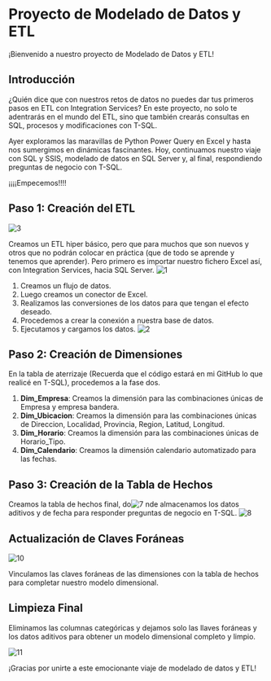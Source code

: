 # Proyecto de Modelado de Datos y ETL

¡Bienvenido a nuestro proyecto de Modelado de Datos y ETL!

## Introducción

¿Quién dice que con nuestros retos de datos no puedes dar tus primeros pasos en ETL con Integration Services? En este proyecto, no solo te adentrarás en el mundo del ETL, sino que también crearás consultas en SQL, procesos y modificaciones con T-SQL.

Ayer exploramos las maravillas de Python Power Query en Excel y hasta nos sumergimos en dinámicas fascinantes. Hoy, continuamos nuestro viaje con SQL y SSIS, modelado de datos en SQL Server y, al final, respondiendo preguntas de negocio con T-SQL.

¡¡¡¡Empecemos!!!!

## Paso 1: Creación del ETL
![3](https://github.com/vicente2121/SQL-SERVER-RETO-14/assets/72566296/3e6489ff-6a6d-4a41-9526-ed7ba4a0c4ef)

Creamos un ETL hiper básico, pero que para muchos que son nuevos y otros que no podrán colocar en práctica (que de todo se aprende y tenemos que aprender). Pero primero es importar nuestro fichero Excel así, con Integration Services, hacia SQL Server.
![1](https://github.com/vicente2121/SQL-SERVER-RETO-14/assets/72566296/90e8ff22-5238-4b9c-ac75-f37322c3b2ca)

1. Creamos un flujo de datos.
2. Luego creamos un conector de Excel.
3. Realizamos las conversiones de los datos para que tengan el efecto deseado.
4. Procedemos a crear la conexión a nuestra base de datos.
5. Ejecutamos y cargamos los datos.
![2](https://github.com/vicente2121/SQL-SERVER-RETO-14/assets/72566296/b49d6e02-4133-4513-96a4-3fbd83b694ae)

## Paso 2: Creación de Dimensiones

En la tabla de aterrizaje (Recuerda que el código estará en mi GitHub lo que realicé en T-SQL), procedemos a la fase dos.

1. **Dim_Empresa**: Creamos la dimensión para las combinaciones únicas de Empresa y empresa bandera.
2. **Dim_Ubicacion**: Creamos la dimensión para las combinaciones únicas de Direccion, Localidad, Provincia, Region, Latitud, Longitud.
3. **Dim_Horario**: Creamos la dimensión para las combinaciones únicas de Horario_Tipo.
4. **Dim_Calendario**: Creamos la dimensión calendario automatizado para las fechas.

## Paso 3: Creación de la Tabla de Hechos

Creamos la tabla de hechos final, do![7](https://github.com/vicente2121/SQL-SERVER-RETO-14/assets/72566296/567a4897-cdb9-4b3c-80ae-056fc96c8954)
nde almacenamos los datos aditivos y de fecha para responder preguntas de negocio en T-SQL.
![8](https://github.com/vicente2121/SQL-SERVER-RETO-14/assets/72566296/279b9b31-c61e-4513-b628-9ddc450702f9)

## Actualización de Claves Foráneas
![10](https://github.com/vicente2121/SQL-SERVER-RETO-14/assets/72566296/5fb55bd4-5b14-469b-9202-7d59eeeeac83)

Vinculamos las claves foráneas de las dimensiones con la tabla de hechos para completar nuestro modelo dimensional.

## Limpieza Final

Eliminamos las columnas categóricas y dejamos solo las llaves foráneas y los datos aditivos para obtener un modelo dimensional completo y limpio.

![11](https://github.com/vicente2121/SQL-SERVER-RETO-14/assets/72566296/45dc284e-af18-430a-8061-8d00305af1e9)


¡Gracias por unirte a este emocionante viaje de modelado de datos y ETL!
